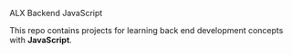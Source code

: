  ALX Backend JavaScript


This repo contains projects for learning back end development concepts with __JavaScript__.

